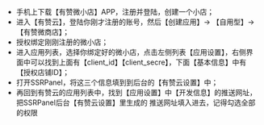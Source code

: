 - 手机上下载【有赞微小店】APP，注册并登陆，创建一个小店；
- 进入【有赞云】，登陆你刚才注册的账号，然后【创建应用】-> 【自用型】->【有赞微商店】；
- 授权绑定刚刚注册的微小店；
- 进入应用列表，选择你绑定好的微小店，点击左侧列表【应用设置】，右侧界面中可以找到上面有【client_id】【client_secre】，下面【基本信息】中有【授权店铺ID】；
- 打开SSRPanel，将这三个信息填到到后台的【有赞云设置】中；
- 再回到有赞云的应用列表中，找到【应用设置】中【开发信息】的推送网址，把SSRPanel后台【有赞云设置】里生成的 推送网址填入进去，记得勾选全部的权限

